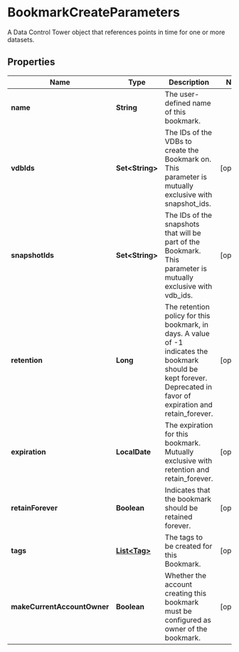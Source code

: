 

# BookmarkCreateParameters

A Data Control Tower object that references points in time for one or more datasets.

## Properties

Name | Type | Description | Notes
------------ | ------------- | ------------- | -------------
**name** | **String** | The user-defined name of this bookmark. | 
**vdbIds** | **Set&lt;String&gt;** | The IDs of the VDBs to create the Bookmark on. This parameter is mutually exclusive with snapshot_ids. |  [optional]
**snapshotIds** | **Set&lt;String&gt;** | The IDs of the snapshots that will be part of the Bookmark. This parameter is mutually exclusive with vdb_ids.  |  [optional]
**retention** | **Long** | The retention policy for this bookmark, in days. A value of -1 indicates the bookmark should be kept forever. Deprecated in favor of expiration and retain_forever. |  [optional]
**expiration** | **LocalDate** | The expiration for this bookmark. Mutually exclusive with retention and retain_forever. |  [optional]
**retainForever** | **Boolean** | Indicates that the bookmark should be retained forever. |  [optional]
**tags** | [**List&lt;Tag&gt;**](Tag.md) | The tags to be created for this Bookmark. |  [optional]
**makeCurrentAccountOwner** | **Boolean** | Whether the account creating this bookmark must be configured as owner of the bookmark. |  [optional]



